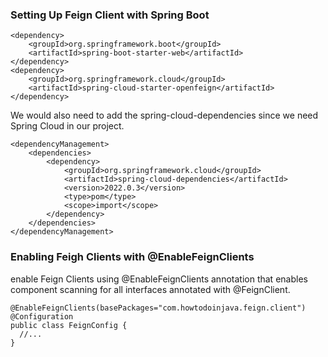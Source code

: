 ### Setting Up Feign Client with Spring Boot
```
<dependency>
	<groupId>org.springframework.boot</groupId>
	<artifactId>spring-boot-starter-web</artifactId>
</dependency>
<dependency>
	<groupId>org.springframework.cloud</groupId>
	<artifactId>spring-cloud-starter-openfeign</artifactId>
</dependency>

```

We would also need to add the spring-cloud-dependencies since we need Spring Cloud in our project.
```
<dependencyManagement>
	<dependencies>
		<dependency>
			<groupId>org.springframework.cloud</groupId>
			<artifactId>spring-cloud-dependencies</artifactId>
			<version>2022.0.3</version>
			<type>pom</type>
			<scope>import</scope>
		</dependency>
	</dependencies>
</dependencyManagement>
```

### Enabling Feigh Clients with @EnableFeignClients
enable Feign Clients using @EnableFeignClients annotation that enables component scanning for all interfaces annotated with @FeignClient.
```
@EnableFeignClients(basePackages="com.howtodoinjava.feign.client")
@Configuration
public class FeignConfig {
  //...
}
```






























































































































































